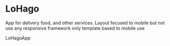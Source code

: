 # LoHago
App for delivery food, and other services.
Layout focused to mobile but not use any responsive framework
only template based to mobile use

LoHagoApp
